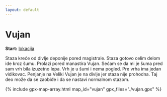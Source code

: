 ```yaml
---
layout: default
---
```


# Vujan

**Start:** [lokacija](https://maps.app.goo.gl/4SCHrx56uirmGoVP7)

Staza kreće od divlje deponije pored magistrale.
Staza gotovo celim delom ide kroz šumu.
Prolazi pored manastira Vujan.
Sećam se da mi je šuma pred sam vrh bila izuzetno lepa.
Vrh je u šumi i nema pogled.
Pre vrha ima jedan vidikovac.
Penjanje na Veliki Vujan je na divlje jer staza nije prohodna.
Taj deo može da se zaobiđe i da se nastavi normalnom stazom.

{% include gpx-map-array.html map_id="vujan" gpx_files="./vujan.gpx" %}